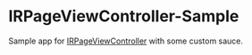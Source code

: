 # IRPageViewController-Sample

Sample app for [IRPageViewController](https://github.com/iridia/IRPageViewController) with some custom sauce.
